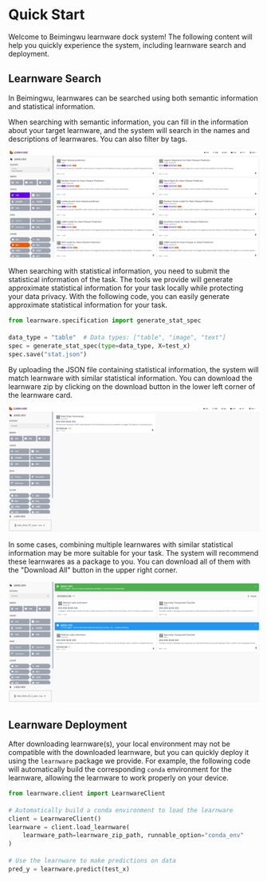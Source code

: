 # Quick Start

Welcome to Beimingwu learnware dock system! The following content will help you quickly experience the system, including learnware search and deployment.

## Learnware Search

In Beimingwu, learnwares can be searched using both semantic information and statistical information.

When searching with semantic information, you can fill in the information about your target learnware, and the system will search in the names and descriptions of learnwares. You can also filter by tags.

![image-20231112143044054](../../public/semantic_search.png)

When searching with statistical information, you need to submit the statistical information of the task. The tools we provide will generate approximate statistical information for your task locally while protecting your data privacy. With the following code, you can easily generate approximate statistical information for your task.

```python
from learnware.specification import generate_stat_spec

data_type = "table"  # Data types: ["table", "image", "text"]
spec = generate_stat_spec(type=data_type, X=test_x)
spec.save("stat.json")
```

By uploading the JSON file containing statistical information, the system will match learnware with similar statistical information. You can download the learnware zip by clicking on the download button in the lower left corner of the learnware card.

![image-20231112144212142](../../public/stat_search_single.png)

In some cases, combining multiple learnwares with similar statistical information may be more suitable for your task. The system will recommend these learnwares as a package to you. You can download all of them with the "Download All" button in the upper right corner.

![image-20231112144018312](../../public/stat_search_multiple.png)

## Learnware Deployment

After downloading learnware(s), your local environment may not be compatible with the downloaded learnware, but you can quickly deploy it using the `learnware` package we provide. For example, the following code will automatically build the corresponding `conda` environment for the learnware, allowing the learnware to work properly on your device.

```python
from learnware.client import LearnwareClient

# Automatically build a conda environment to load the learnware
client = LearnwareClient()
learnware = client.load_learnware(
    learnware_path=learnware_zip_path, runnable_option="conda_env"
)

# Use the learnware to make predictions on data
pred_y = learnware.predict(test_x)
```